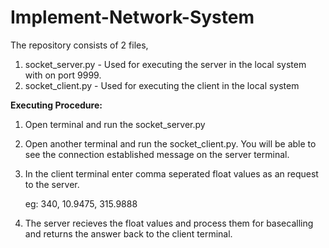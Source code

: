 # Implement-Network-System

The repository consists of 2 files,
  1. socket_server.py - Used for executing the server in the local system with on port 9999.
  2. socket_client.py - Used for executing the client in the local system 


**Executing Procedure:**
1. Open terminal and run the socket_server.py
2. Open another terminal and run the socket_client.py. You will be able to see the connection established message on the server terminal.

3. In the client terminal enter comma seperated float values as an request to the server.
      
      eg: 340, 10.9475, 315.9888
      
4. The server recieves the float values and process them for basecalling and returns the answer back to the client terminal.
    
